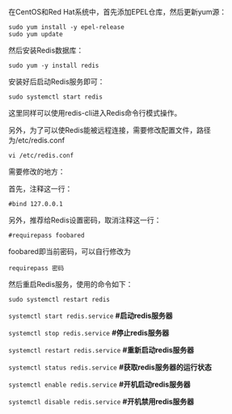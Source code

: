 在CentOS和Red Hat系统中，首先添加EPEL仓库，然后更新yum源：

```shell
sudo yum install -y epel-release
sudo yum update
```

然后安装Redis数据库：

```shell
sudo yum -y install redis
```

安装好后启动Redis服务即可：

```shell
sudo systemctl start redis
```

这里同样可以使用redis-cli进入Redis命令行模式操作。

另外，为了可以使Redis能被远程连接，需要修改配置文件，路径为/etc/redis.conf

```shell
vi /etc/redis.conf
```

需要修改的地方：

首先，注释这一行：

```shell
#bind 127.0.0.1
```

另外，推荐给Redis设置密码，取消注释这一行：

`#requirepass foobared`

foobared即当前密码，可以自行修改为

```shell
requirepass 密码
```

然后重启Redis服务，使用的命令如下：

```shell
sudo systemctl restart redis
```

`systemctl start redis.service` **#启动redis服务器**

`systemctl stop redis.service` **#停止redis服务器**

`systemctl restart redis.service` **#重新启动redis服务器**

`systemctl status redis.service` **#获取redis服务器的运行状态**

`systemctl enable redis.service` **#开机启动redis服务器**

`systemctl disable redis.service` **#开机禁用redis服务器**

